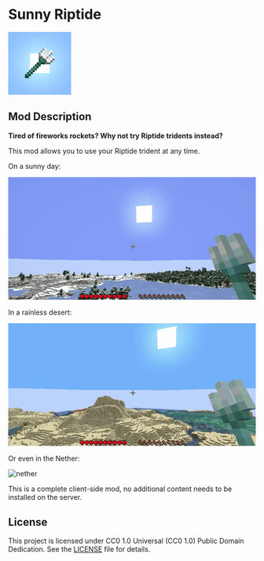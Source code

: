 # Sunny Riptide

![icon](https://github.com/tabethereal/sunny-riptide/blob/master/src/main/resources/assets/sunnyriptide/icon.png)

## Mod Description

**Tired of fireworks rockets? Why not try Riptide tridents instead?**

This mod allows you to use your Riptide trident at any time.

On a sunny day:

![normal](https://github.com/tabethereal/sunny-riptide/blob/assets/src/main/resources/assets/sunnyriptide/demo_normal.gif)

In a rainless desert:

![desert](https://github.com/tabethereal/sunny-riptide/blob/assets/src/main/resources/assets/sunnyriptide/demo_desert.gif)

Or even in the Nether:

![nether](https://github.com/tabethereal/sunny-riptide/blob/assets/src/main/resources/assets/sunnyriptide/demo_nether.gif)

This is a complete client-side mod, no additional content needs to be installed on the server.

## License

This project is licensed under CC0 1.0 Universal (CC0 1.0) Public Domain Dedication.
See the [LICENSE](LICENSE) file for details.
